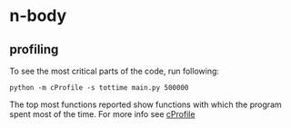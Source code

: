 # n-body

## profiling

To see the most critical parts of the code, run following:
```commandline
python -m cProfile -s tottime main.py 500000
```

The top most functions reported show functions with which the program spent most of the time.
For more info see [cProfile](https://docs.python.org/3/library/profile.html)
